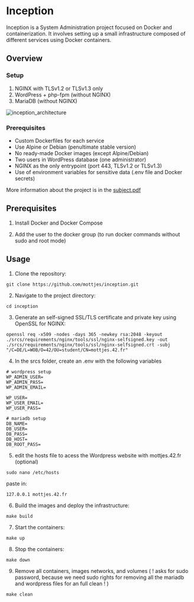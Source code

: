 # Inception

Inception is a System Administration project focused on Docker and containerization. It involves setting up a small infrastructure composed of different services using Docker containers.

## Overview

### Setup

1. NGINX with TLSv1.2 or TLSv1.3 only
2. WordPress + php-fpm (without NGINX)
3. MariaDB (without NGINX)

![inception_architecture](https://github.com/user-attachments/assets/5ef856a8-2557-43d5-b91a-4e9703ab1dd9)

### Prerequisites

- Custom Dockerfiles for each service
- Use Alpine or Debian (penultimate stable version)
- No ready-made Docker images (except Alpine/Debian)
- Two users in WordPress database (one administrator)
- NGINX as the only entrypoint (port 443, TLSv1.2 or TLSv1.3)
- Use of environment variables for sensitive data (.env file and Docker secrets)

More information about the project is in the [subject.pdf](https://github.com/mottjes/inception/blob/main/subject.pdf)

## Prerequisites

1. Install Docker and Docker Compose

2. Add the user to the docker group (to run docker commands without sudo and root mode)

## Usage

1. Clone the repository:
```
git clone https://github.com/mottjes/inception.git
```
2. Navigate to the project directory:
```
cd inception
```
3. Generate an self-signed SSL/TLS certificate and private key using OpenSSL for NGINX:
```
openssl req -x509 -nodes -days 365 -newkey rsa:2048 -keyout ./srcs/requirements/nginx/tools/ssl/nginx-selfsigned.key -out ./srcs/requirements/nginx/tools/ssl/nginx-selfsigned.crt -subj "/C=DE/L=WOB/O=42/OU=student/CN=mottjes.42.fr"
```
4. In the srcs folder, create an .env with the following variables
```
# wordpress setup
WP_ADMIN_USER=
WP_ADMIN_PASS=
WP_ADMIN_EMAIL=

WP_USER=
WP_USER_EMAIL=
WP_USER_PASS=

# mariadb setup
DB_NAME=
DB_USER=
DB_PASS=
DB_HOST=
DB_ROOT_PASS=
```
5. edit the hosts file to acess the Wordpress website with mottjes.42.fr (optional)
```
sudo nano /etc/hosts
```
paste in:
```
127.0.0.1 mottjes.42.fr
```
6. Build the images and deploy the infrastructure:
```
make build
```
7. Start the containers:
```
make up
```
8. Stop the containers:
```
make down
```
9. Remove all containers, images networks, and volumes 
( ! asks for sudo password, because we need sudo rights for removing all the mariadb and wordpress files for an full clean ! )
```
make clean
```